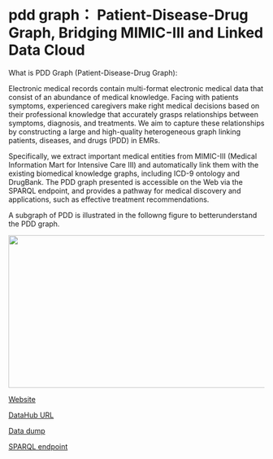 # pdd graph： Patient-Disease-Drug Graph, Bridging MIMIC-III and Linked Data Cloud
What is PDD Graph (Patient-Disease-Drug Graph):

Electronic medical records contain multi-format electronic medical data that consist of an abundance of medical knowledge. Facing with patients symptoms, experienced caregivers make right medical decisions based on their professional knowledge that accurately grasps
relationships between symptoms, diagnosis, and treatments. We aim to capture these relationships by constructing a large and
high-quality heterogeneous graph linking patients, diseases, and drugs (PDD) in EMRs. 

Specifically, we extract important medical entities from MIMIC-III (Medical Information Mart for Intensive Care III) and automatically link them with the existing biomedical knowledge graphs, including ICD-9 ontology and DrugBank. The PDD graph presented is accessible on the Web via the SPARQL endpoint, and provides a pathway for medical discovery and applications, such as effective treatment recommendations.

A subgraph of PDD is illustrated in the followng figure to betterunderstand the PDD graph.

<div align=center> <img width="750" height="300" src="https://github.com/wangmengsd/pdd-graph/blob/master/example.png"/></div>

[Website](http://kmap.xjtudlc.com/pdd)

[DataHub URL](http://kmap.xjtudlc.com/pdd)

[Data dump](http://kmap.xjtudlc.com/pdd)

[SPARQL endpoint](http://kmap.xjtudlc.com/pdd)
